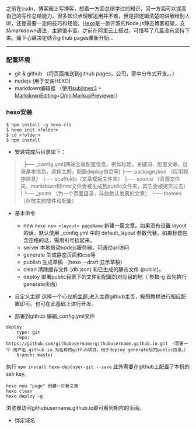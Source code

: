 
之前在csdn，博客园上写博客，想着一方面总结学过的知识，另一方面可以提高自己的写作总结能力。很多知识点理解运用并不难，但是把逻辑清楚的讲解给别人听，还是需要一定的技巧和经验。[Hexo](https://hexo.io/zh-cn/)是一款开源的Node.js静态博客框架，支持markdown语法，主题很丰富。之前在阿里云上搭过，可惜写了几篇没有坚持下来。痛下心痛决定结合github pages重新开始...

----------


###  配置环境
 - git & github （将页面推送到github pages，公司，家中分布式开发。。）
 - nodejs (用于安装HEXO)
 - markdown编辑器 （使用[sublimes3](http://www.sublimetext.com/3) + [MarkdownEditing](https://github.com/SublimeText-Markdown/MarkdownEditing)+[OmniMarkupPreviewer](https://github.com/timonwong/OmniMarkupPreviewer)）
 
###  hexo安装

```
$ npm install -g hexo-cli
$ hexo init <folder>
$ cd <folder>
$ npm install
```
- 安装完成后目录如下：
> .
 ├── _config.yml(网站全局配置信息，例如标题，关键词，配置文章、目录基本信息，选择主题，配置deploy信息等)
 ├── package.json （应用程序信息）
 ├── scaffolds（文章模板文件夹）
 ├── source （资源文件夹，markdown和html文件会被生成到public文件夹，其它会被拷贝过去）
 |   └── _posts （为一个页面目录，存放默认发表的文章）
 └── themes （存放主题插件和配置）

- 基本命令
  * new
  ``` hexo new <layout> pageName ```
    新建一篇文章。如果没有设置 layout 的话，默认使用 _config.yml 中的 default_layout           参数代替。如果标题包含空格的话，需用引号括起来。
  * server
 本地启动nodejs服务器，可通过url访问
  * generate
    生成静态页面和css等
  * publish
    生成草稿 （hexo --draft 显示草稿）
  * clean
    清除缓存文件 (db.json) 和已生成的静态文件 (public)。
  * deploy
    部署public目录下的文件到配置的对应目的地（ 参数-g 首先执行generate页面）

- 自定义主题
  选择一个心仪的[主题](https://hexo.io/themes/),进入主题github主页，按照教程进行相应配置即可。也可在此基础上进行开发。

- 部署到github
  编辑_config.yml文件

```
deploy:
    type: git
    repo: https://github.com/githubusername/githubusername.github.io.git （需要一个 用户名.github.io 为名称的github项目，用于deploy generate后的public目录。）
    branch: master
```
执行 `npm install hexo-deployer-git --save` 此外需要在github上配置了本机的ssh key。
```
hexo new "page" 创建一片新文章
hexo clean
hexo deploy -g
```
浏览器访问githubusername.github.io即可看到相应的页面。

- 绑定域名




